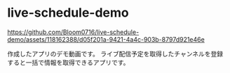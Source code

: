 # live-schedule-demo

https://github.com/Bloom0716/live-schedule-demo/assets/118162388/d05f201a-9421-4a4c-903b-8797d921e46e

作成したアプリのデモ動画です。
ライブ配信予定を取得したチャンネルを登録すると一括で情報を取得できるアプリです。
